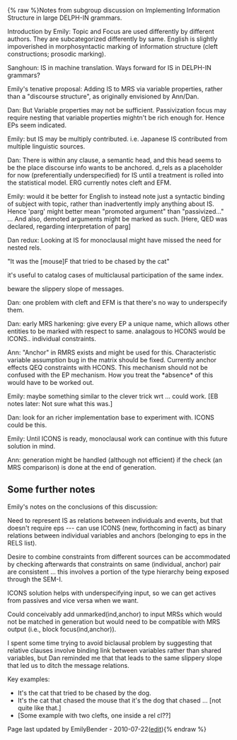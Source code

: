 {% raw %}Notes from subgroup discussion on Implementing Information Structure in
large DELPH-IN grammars.

Introduction by Emily: Topic and Focus are used differently by different
authors. They are subcategorized differently by same. English is
slightly impoverished in morphosyntactic marking of information
structure (cleft constructions; prosodic marking).

Sanghoun: IS in machine translation. Ways forward for IS in DELPH-IN
grammars?

Emily's tenative proposal: Adding IS to MRS via variable properties,
rather than a "discourse structure", as originally envisioned by
Ann/Dan.

Dan: But Variable properties may not be sufficient. Passivization focus
may require nesting that variable properties mightn't be rich enough
for. Hence EPs seem indicated.

Emily: but IS may be multiply contributed. i.e. Japanese IS contributed
from multiple linguistic sources.

Dan: There is within any clause, a semantic head, and this head seems to
be the place discourse info wants to be anchored. d\_rels as a
placeholder for now (preferentially underspecified) for IS until a
treatment is rolled into the statistical model. ERG currently notes
cleft and EFM.

Emily: would it be better for English to instead note just a syntactic
binding of subject with topic, rather than inadvertently imply anything
about IS. Hence 'parg' might better mean "promoted argument" than
"passivized..." ... And also, demoted arguments might be marked as such.
\[Here, QED was declared, regarding interpretation of parg\]

Dan redux: Looking at IS for monoclausal might have missed the need for
nested rels.

"It was the \[mouse\]F that tried to be chased by the cat"

it's useful to catalog cases of multiclausal participation of the same
index.

beware the slippery slope of messages.

Dan: one problem with cleft and EFM is that there's no way to
underspecify them.

Dan: early MRS harkening: give every EP a unique name, which allows
other entities to be marked with respect to same. analagous to HCONS
would be ICONS.. individual constraints.

Ann: "Anchor" in RMRS exists and might be used for this. Characteristic
variable assumption bug in the matrix should be fixed. Currently anchor
effects QEQ constraints with HCONS. This mechanism should not be
confused with the EP mechanism. How you treat the \*absence\* of this
would have to be worked out.

Emily: maybe something similar to the clever trick wrt ... could work.
\[EB notes later: Not sure what this was.\]

Dan: look for an richer implementation base to experiment with. ICONS
could be this.

Emily: Until ICONS is ready, monoclausal work can continue with this
future solution in mind.

Ann: generation might be handled (although not efficient) if the check
(an MRS comparison) is done at the end of generation.

## Some further notes

Emily's notes on the conclusions of this discussion:

Need to represent IS as relations between individuals and events, but
that doesn't require eps --- can use ICONS (new, forthcoming in fact) as
binary relations between individual variables and anchors (belonging to
eps in the RELS list).

Desire to combine constraints from different sources can be accommodated
by checking afterwards that constraints on same (individual, anchor)
pair are consistent ... this involves a portion of the type hierarchy
being exposed through the SEM-I.

ICONS solution helps with underspecifying input, so we can get actives
from passives and vice versa when we want.

Could conceivably add unmarked(ind,anchor) to input MRSs which would not
be matched in generation but would need to be compatible with MRS output
(i.e., block focus(ind,anchor)).

I spent some time trying to avoid biclausal problem by suggesting that
relative clauses involve binding link between variables rather than
shared variables, but Dan reminded me that that leads to the same
slippery slope that led us to ditch the message relations.

Key examples:

- It's the cat that tried to be chased by the dog.
- It's the cat that chased the mouse that it's the dog that chased ...
\[not quite like that.\]
- \[Some example with two clefts, one inside a rel cl??\]

Page last updated by EmilyBender - 2010-07-22([edit](https://github.com/delph-in/docs/wiki/ParisInformationStructure/_edit)){% endraw %}